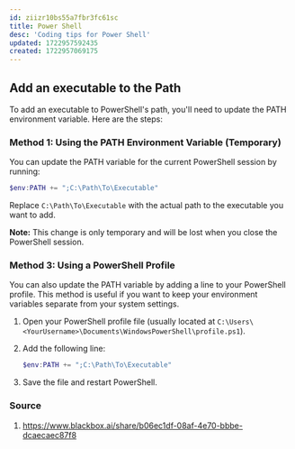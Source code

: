 ```yaml
---
id: ziizr10bs55a7fbr3fc61sc
title: Power Shell
desc: 'Coding tips for Power Shell'
updated: 1722957592435
created: 1722957069175
---
```


## Add an executable to the Path

To add an executable to PowerShell's path, you'll need to update the PATH environment variable. Here are the steps:

### Method 1: Using the PATH Environment Variable (Temporary)

You can update the PATH variable for the current PowerShell session by running:

```powershell
$env:PATH += ";C:\Path\To\Executable"
```

Replace `C:\Path\To\Executable` with the actual path to the executable you want to add.

**Note:** This change is only temporary and will be lost when you close the PowerShell session.

### Method 3: Using a PowerShell Profile

You can also update the PATH variable by adding a line to your PowerShell profile. This method is useful if you want to keep your environment variables separate from your system settings.

1. Open your PowerShell profile file (usually located at `C:\Users\<YourUsername>\Documents\WindowsPowerShell\profile.ps1`).
2. Add the following line:

    ```powershell
    $env:PATH += ";C:\Path\To\Executable"
    ```

3. Save the file and restart PowerShell.

### Source

1. <https://www.blackbox.ai/share/b06ec1df-08af-4e70-bbbe-dcaecaec87f8>

